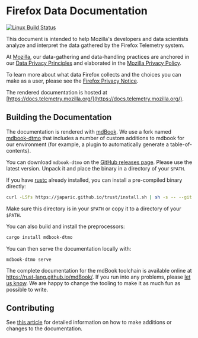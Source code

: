 # Firefox Data Documentation

[![Linux Build Status](https://travis-ci.org/mozilla/firefox-data-docs.svg?branch=master)](https://travis-ci.org/mozilla/firefox-data-docs)

This document is intended to help Mozilla's developers and data scientists
analyze and interpret the data gathered by the Firefox Telemetry system.

At [Mozilla](https://www.mozilla.org), our data-gathering and data-handling
practices are anchored in our
[Data Privacy Principles](https://www.mozilla.org/en-US/privacy/principles/)
and elaborated in the [Mozilla Privacy Policy](https://www.mozilla.org/en-US/privacy/).

To learn more about what data Firefox collects and the choices you can make
as a user, please see the [Firefox Privacy Notice](https://www.mozilla.org/en-US/privacy/firefox/).

The rendered documentation is hosted at [https://docs.telemetry.mozilla.org/](https://docs.telemetry.mozilla.org/).

## Building the Documentation

The documentation is rendered with [mdBook](https://github.com/rust-lang/mdBook).
We use a fork named [mdbook-dtmo](https://github.com/badboy/mdbook-dtmo) that includes a number of custom additions to mdbook for our environment
(for example, a plugin to automatically generate a table-of-contents).

You can download `mdbook-dtmo` on the [GitHub releases page](https://github.com/badboy/mdbook-dtmo/releases).
Please use the latest version.
Unpack it and place the binary in a directory of your `$PATH`.

If you have [rustc](https://www.rust-lang.org/) already installed, you can install a pre-compiled binary directly:

```bash
curl -LSfs https://japaric.github.io/trust/install.sh | sh -s -- --git badboy/mdbook-dtmo
```

Make sure this directory is in your `$PATH` or copy it to a directory of your `$PATH`.

You can also build and install the preprocessors:

```bash
cargo install mdbook-dtmo
```

You can then serve the documentation locally with:

```
mdbook-dtmo serve
```

The complete documentation for the mdBook toolchain is available online at <https://rust-lang.github.io/mdBook/>.
If you run into any problems, please [let us know](https://docs.telemetry.mozilla.org/concepts/getting_help.html). We are happy to change the tooling to make it as much fun as possible to write.

## Contributing

See [this article](https://docs.telemetry.mozilla.org/meta/contributing.html) for detailed information on how to make additions or changes to the documentation.
